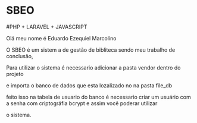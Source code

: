 # SBEO 

#PHP + LARAVEL + JAVASCRIPT


Olá meu nome é Eduardo Ezequiel Marcolino

O SBEO é um sistem a de gestão de bibliteca sendo meu trabalho de conclusão,

Para utilizar o sistema é necessario adicionar a pasta vendor dentro do projeto

e importa o banco de dados que esta lozalizado no na pasta file_db 

feito isso na tabela de usuario do banco é necessario criar um usuário com a senha com criptográfia bcrypt e assim você poderar utilizar

o sistema.


